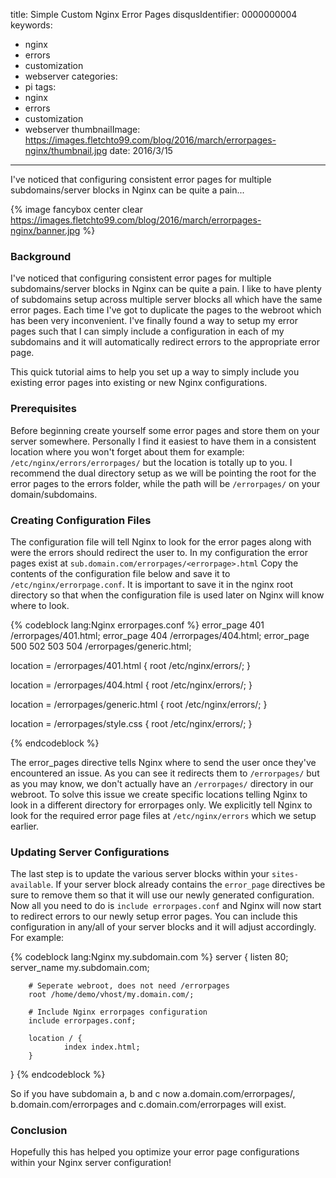title: Simple Custom Nginx Error Pages
disqusIdentifier: 0000000004
keywords:
- nginx
- errors
- customization
- webserver
categories:
- pi
tags:
- nginx
- errors
- customization
- webserver
thumbnailImage: https://images.fletchto99.com/blog/2016/march/errorpages-nginx/thumbnail.jpg
date: 2016/3/15
---

I've noticed that configuring consistent error pages for multiple subdomains/server blocks in Nginx can be quite a pain...
<!-- excerpt -->

{% image fancybox center clear https://images.fletchto99.com/blog/2016/march/errorpages-nginx/banner.jpg %}

### Background

I've noticed that configuring consistent error pages for multiple subdomains/server blocks in Nginx can be quite a pain. I like to have plenty of subdomains setup across multiple server blocks all which have the same error pages. Each time I've got to duplicate the pages to the webroot which has been very inconvenient. I've finally found a way to setup my error pages such that I can simply include a configuration in each of my subdomains and it will automatically redirect errors to the appropriate error page.

This quick tutorial aims to help you set up a way to simply include you existing error pages into existing or new Nginx configurations.

### Prerequisites 

Before beginning create yourself some error pages and store them on your server somewhere. Personally I find it easiest to have them in a consistent location where you won't forget about them for example: `/etc/nginx/errors/errorpages/` but the location is totally up to you. I recommend the dual directory setup as we will be pointing the root for the error pages to the errors folder, while the path will be `/errorpages/` on your domain/subdomains.

### Creating Configuration Files

The configuration file will tell Nginx to look for the error pages along with were the errors should redirect the user to. In my configuration the error pages exist at `sub.domain.com/errorpages/<errorpage>.html` Copy the contents of the configuration file below and save it to `/etc/nginx/errorpage.conf`. It is important to save it in the nginx root directory so that when the configuration file is used later on Nginx will know where to look.

{% codeblock lang:Nginx errorpages.conf %}
error_page 401 /errorpages/401.html;
error_page 404 /errorpages/404.html;
error_page 500 502 503 504 /errorpages/generic.html;

location = /errorpages/401.html {
        root /etc/nginx/errors/;
}

location = /errorpages/404.html {
        root /etc/nginx/errors/;
}

location = /errorpages/generic.html {
        root /etc/nginx/errors/;
}

location = /errorpages/style.css {
        root /etc/nginx/errors/;
}

{% endcodeblock %}

The error_pages directive tells Nginx where to send the user once they've encountered an issue. As you can see it redirects them to `/errorpages/` but as you may know, we don't actually have an `/errorpages/` directory in our webroot. To solve this issue we create specific locations telling Nginx to look in a different directory for errorpages only. We explicitly tell Nginx to look for the required error page files at `/etc/nginx/errors` which we setup earlier.

### Updating Server Configurations

The last step is to update the various server blocks within your `sites-available`. If your server block already contains the `error_page` directives be sure to remove them so that it will use our newly generated configuration. Now all you need to do is `include errorpages.conf` and Nginx will now start to redirect errors to our newly setup error pages. You can include this configuration in any/all of your server blocks and it will adjust accordingly. For example:
 
{% codeblock lang:Nginx my.subdomain.com %}
server {
        listen      80;
        server_name my.subdomain.com;
        
        # Seperate webroot, does not need /errorpages
        root /home/demo/vhost/my.domain.com/;
        
        # Include Nginx errorpages configuration
        include errorpages.conf;

        location / {
                index index.html;
        }
        
}
{% endcodeblock %}

 
 So if you have subdomain a, b and c now a.domain.com/errorpages/, b.domain.com/errorpages and c.domain.com/errorpages will exist.

### Conclusion

Hopefully this has helped you optimize your error page configurations within your Nginx server configuration!

<!-- more -->